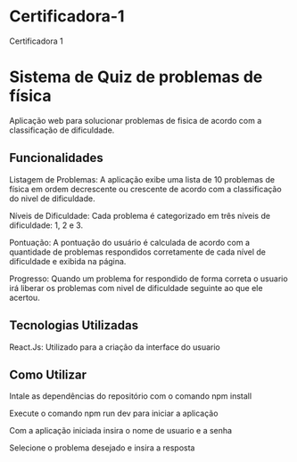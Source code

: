 # Certificadora-1
Certificadora 1
# Sistema de Quiz de problemas de física
Aplicação web para solucionar problemas de fisica de acordo com a classificação de dificuldade.

## Funcionalidades
Listagem de Problemas: A aplicação exibe uma lista de 10 problemas de física em ordem decrescente ou crescente de acordo com a classificação do nivel de dificuldade.

Níveis de Dificuldade: Cada problema é categorizado em três níveis de dificuldade: 1, 2 e 3.

Pontuação: A pontuação do usuário é calculada de acordo com a quantidade de problemas respondidos corretamente de cada nível de dificuldade e exibida na página.

Progresso: Quando um problema for respondido de forma correta o usuario irá liberar os problemas com nivel de dificuldade seguinte ao que ele acertou.

## Tecnologias Utilizadas
React.Js: Utilizado para a criação da interface do usuario

## Como Utilizar
Intale as dependências do repositório com o comando npm install

Execute o comando npm run dev para iniciar a aplicação

Com a aplicação iniciada insira o nome de usuario e a senha

Selecione o problema desejado e insira a resposta

